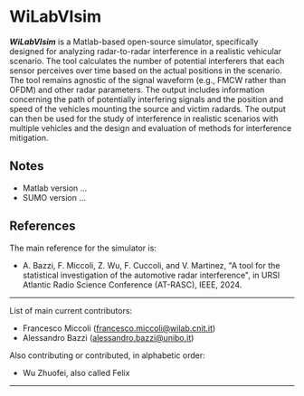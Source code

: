 # WiLabVIsim

**_WiLabVIsim_** is a Matlab-based open-source simulator, specifically designed for analyzing radar-to-radar interference in a realistic vehicular scenario. 
The tool calculates the number of potential interferers that each sensor perceives over time based on the actual positions in the scenario. 
The tool remains agnostic of the signal waveform (e.g., FMCW rather than OFDM) and other radar parameters.
The output includes information concerning the path of potentially interfering signals and the position and speed of the vehicles mounting the source and victim radards.
The output can then be used for the study of interference in realistic scenarios with multiple vehicles and the design and evaluation of methods for interference mitigation.

## Notes
- Matlab version ...
- SUMO version ...

## References
The main reference for the simulator is:

- A. Bazzi, F. Miccoli, Z. Wu, F. Cuccoli, and V. Martinez, "A tool for
  the statistical investigation of the automotive radar interference", in URSI
  Atlantic Radio Science Conference (AT-RASC), IEEE, 2024.

-------------------------------------------------------------
List of main current contributors:
- Francesco Miccoli (francesco.miccoli@wilab.cnit.it)
- Alessandro Bazzi (alessandro.bazzi@unibo.it)

Also contributing or contributed, in alphabetic order:
- Wu Zhuofei, also called Felix
-------------------------------------------------------------
